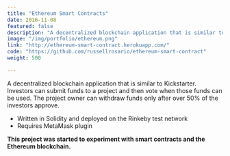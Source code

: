 ```yaml
---
title: "Ethereum Smart Contracts"
date: 2016-11-08
featured: false
description: "A decentralized blockchain application that is similar to Kickstarter"
image: "/img/portfolio/ethereum.png"
link: "http://ethereum-smart-contract.herokuapp.com/"
code: "https://github.com/russellrosario/ethereum-smart-contract"
weight: 500

---
```


A decentralized blockchain application that is similar to Kickstarter. Investors can submit funds to a project and then vote when those funds can be used. The project owner can withdraw funds only after over 50% of the investors approve.

- Written in Solidity and deployed on the Rinkeby test network
- Requires MetaMask plugin

<b>This project was started to experiment with smart contracts and the Ethereum blockchain.</b>
